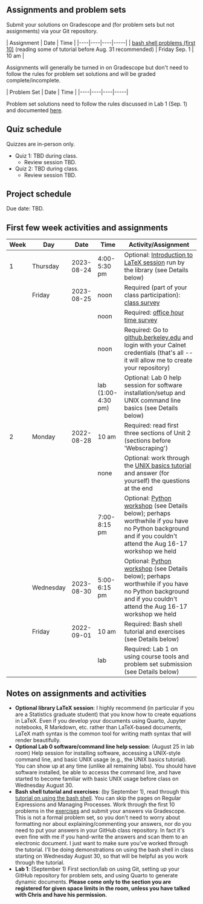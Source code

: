 ## Assignments and problem sets

Submit your solutions on Gradescope and (for problem sets but not assignments) via your Git repository. 

| Assignment  | Date | Time | 
|----|----|----|-----|
| [bash shell problems (first 10)](https://berkeley-scf.github.io/tutorial-using-bash/exercises) (reading some of tutorial before Aug. 31 recommended) | Friday Sep. 1 | 10 am |

Assignments will generally be turned in on Gradescope but don't need to follow the rules for problem set solutions and will be graded complete/incomplete.


| Problem Set | Date | Time | 
|----|----|----|-----|

Problem set solutions need to follow the rules discussed in Lab 1 (Sep. 1) and documented [here](howtos/ps-submission).

## Quiz schedule

Quizzes are in-person only. 

- Quiz 1: TBD during class.
  - Review session TBD.
- Quiz 2: TBD during class.
  - Review session TBD.

## Project schedule

Due date: TBD.

## First few week activities and assignments

| Week | Day      | Date       | Time         | Activity/Assignment                                                                                                                          |
|------|----------|------------|--------------|----------------------------------------------------------------------------------------------------------------------------------------------|
| 1    | Thursday | 2023-08-24 | 4:00-5:30 pm | Optional: [Introduction to LaTeX session](https://berkeley.libcal.com/event/11068706) run by the library (see Details below)|
|      | Friday   | 2023-08-25 | noon         | Required (part of your class participation): [class survey](https://forms.gle/MxPviTJ2Lw1iJvn66)                              |
|      |          |            | noon         | Required: [office hour time survey](http://whenisgood.net/tmyj25a)                                                                           |
|      |          |            | noon         | Required: Go to [github.berkeley.edu](github.berkeley.edu) and login with your Calnet credentials (that's all -- it will allow me to create your repository) | 
|      |          |            | lab (1:00-4:30 pm)  | Optional: Lab 0 help session for software installation/setup and UNIX command line basics (see Details below)         |
| 2    | Monday   | 2022-08-28 | 10 am        | Required: read first three sections of Unit 2 (sections before 'Webscraping')                                                                                                        |
|      |          |            | none         | Optional: work through the [UNIX basics tutorial](https://berkeley-scf.github.io/tutorial-unix-basics) and answer (for yourself) the questions at the end |
|      |          |            | 7:00-8:15 pm | Optional: [Python workshop](https://berkeley.libcal.com/event/11031898) (see Details below); perhaps worthwhile if you have no Python background and  if you couldn't attend the Aug 16-17 workshop we held |
|      | Wednesday| 2023-08-30 | 5:00-6:15 pm | Optional: [Python workshop](https://berkeley.libcal.com/event/11031944) (see Details below); perhaps worthwhile if you have no Python background and  if you couldn't attend the Aug 16-17 workshop we held |
|      | Friday   | 2022-09-01 | 10 am        | Required: Bash shell tutorial and exercises (see Details below) |
|      |          |            | lab          | Required: Lab 1 on using course tools and problem set submission (see Details below)|



## Notes on assignments and activities

- **Optional library LaTeX session**: I highly recommend (in particular if you are a Statistics graduate student) that you know how to create equations in LaTeX. Even if you develop your documents using Quarto, Jupyter notebooks, R Markdown, etc. rather than LaTeX-based documents, LaTeX math syntax is the common tool for writing math syntax that will render beautifully. 
- **Optional Lab 0 software/command line help session**: (August 25 in lab room) Help session for installing software, accessing a UNIX-style command line, and basic UNIX usage (e.g., the UNIX basics tutorial). You can show up at any time (unlike all remaining labs). You should have software installed, be able to accesss the command line, and have started to become familiar with basic UNIX usage before class on Wednesday August 30.
- **Bash shell tutorial and exercises**: (by September 1), read through this [tutorial on using the bash shell](https://berkeley-scf.github.io/tutorial-using-bash). You can skip the pages on Regular Expressions and Managing Processes. Work through the first 10 problems in the [exercises](https://berkeley-scf.github.io/tutorial-using-bash/exercises) and submit your answers via Gradescope. This is not a formal problem set, so you don't need to worry about formatting nor about explaining/commenting your answers, nor do you need to put your answers in your GitHub class repository. In fact it's even fine with me if you hand-write the answers and scan them to an electronic document. I just want to make sure you've worked through the tutorial. I'll be doing demonstrations on using the bash shell in class starting on Wednesday August 30, so that will be helpful as you work through the tutorial.
- **Lab 1**: (September 1) First section/lab on using Git, setting up your GitHub repository for problem sets, and using Quarto to generate dynamic documents. **Please come only to the section you are registered for given space limits in the room, unless you have talked with Chris and have his permission.** 


